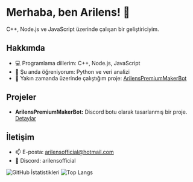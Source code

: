 # Merhaba, ben Arilens! 👋
C++, Node.js ve JavaScript üzerinde çalışan bir geliştiriciyim.

## Hakkımda
- 💻 Programlama dillerim: C++, Node.js, JavaScript
- 🌱 Şu anda öğreniyorum: Python ve veri analizi
- 🔭 Yakın zamanda üzerinde çalıştığım proje: [ArilensPremiumMakerBot](https://github.com/ArilensOfficial/ArilensPremiumMakerBot)

## Projeler
- **ArilensPremiumMakerBot:** Discord botu olarak tasarlanmış bir proje. [Detaylar](https://github.com/ArilensOfficial/ArilensPremiumMakerBot)

## İletişim
- 📫 E-posta: arilensofficial@hotmail.com
- 💬 Discord: arilensofficial

![GitHub İstatistikleri](https://github-readme-stats.vercel.app/api?username=ArilensOfficial&show_icons=true&theme=radical)
![Top Langs](https://github-readme-stats.vercel.app/api/top-langs/?username=ArilensOfficial&layout=compact&theme=radical)
